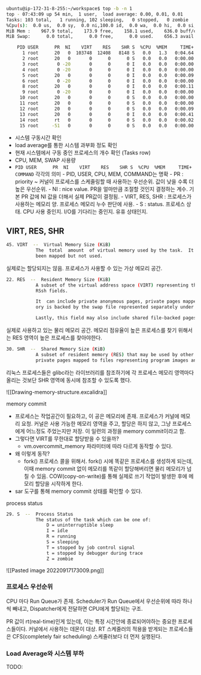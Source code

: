 


```bash
ubuntu@ip-172-31-8-255:~/workspace$ top -b -n 1
top - 07:43:09 up 54 min,  1 user,  load average: 0.00, 0.01, 0.01
Tasks: 103 total,   1 running, 102 sleeping,   0 stopped,   0 zombie
%Cpu(s):  0.0 us,  0.0 sy,  0.0 ni,100.0 id,  0.0 wa,  0.0 hi,  0.0 si,  0.0 st
MiB Mem :    967.9 total,    173.9 free,    158.1 used,    636.0 buff/cache
MiB Swap:      0.0 total,      0.0 free,      0.0 used.    656.3 avail Mem

    PID USER      PR  NI    VIRT    RES    SHR S  %CPU  %MEM     TIME+ COMMAND
      1 root      20   0  103748  12408   8148 S   0.0   1.3   0:04.64 systemd
      2 root      20   0       0      0      0 S   0.0   0.0   0:00.00 kthreadd
      3 root       0 -20       0      0      0 I   0.0   0.0   0:00.00 rcu_gp
      4 root       0 -20       0      0      0 I   0.0   0.0   0:00.00 rcu_par_gp
      5 root      20   0       0      0      0 I   0.0   0.0   0:00.09 kworker/0:0-cgroup_destroy
      6 root       0 -20       0      0      0 I   0.0   0.0   0:00.00 kworker/0:0H-events_highpri
      8 root      20   0       0      0      0 I   0.0   0.0   0:00.11 kworker/u30:0-events_unbound
      9 root       0 -20       0      0      0 I   0.0   0.0   0:00.00 mm_percpu_wq
     10 root      20   0       0      0      0 S   0.0   0.0   0:00.00 rcu_tasks_rude_
     11 root      20   0       0      0      0 S   0.0   0.0   0:00.00 rcu_tasks_trace
     12 root      20   0       0      0      0 S   0.0   0.0   0:00.09 ksoftirqd/0
     13 root      20   0       0      0      0 I   0.0   0.0   0:00.41 rcu_sched
     14 root      rt   0       0      0      0 S   0.0   0.0   0:00.02 migration/0
     15 root     -51   0       0      0      0 S   0.0   0.0   0:00.00 idle_inject/0
```

- 시스템 구동시간 확인
- load average를 통한 시스템 과부화 정도 확인
- 현재 시스템에서 구동 중인 프로세스의 개수 확인 (Tasks row)
- CPU, MEM, SWAP 사용량
-    `PID USER      PR  NI    VIRT    RES    SHR S  %CPU  %MEM     TIME+ COMMAND`  각각의 의미
	- PID, USER, CPU, MEM, COMMAND는 명확
	- PR : priority ~ 커널이 프로세스를 스케줄링할 때 사용하는 우선순위. 값이 낮을 수록 더 높은 우선순위.
	- NI :  nice value. PR을 얼마만큼 조절할 것인지 결정하는 계수. 기본 PR 값에 NI 값을 더해서 실제 PR값이 결정됨.
	- VIRT, RES, SHR : 프로세스가 사용하는 메모리 양. 프로세스 메모리 누수 판단에 사용.
	- S : status. 프로세스 상태. CPU 사용 중인지. I/O를 기다리는 중인지. 유휴 상태인지.

## VIRT, RES, SHR


```bash
45. VIRT  --  Virtual Memory Size (KiB)
           The  total  amount  of virtual memory used by the task.  It includes all code, data and shared libraries plus pages that have been swapped out and pages that have
           been mapped but not used.
```
실제로는 할당되지는 않음. 프로세스가 사용할 수 있는 가상 메모리 공간.

```bash
22. RES  --  Resident Memory Size (KiB)
           A subset of the virtual address space (VIRT) representing the non-swapped physical memory a task is currently using.  It is also the sum of  the  RSan,  RSfd  and
           RSsh fields.

           It  can include private anonymous pages, private pages mapped to files (including program images and shared libraries) plus shared anonymous pages.  All such mem‐
           ory is backed by the swap file represented separately under SWAP.

           Lastly, this field may also include shared file-backed pages which, when modified, act as a dedicated swap file and thus will never impact SWAP.

```
실제로 사용하고 있는 물리 메모리 공간. 메모리 점유율이 높은 프로세스를 찾기 위해서는 RES 영역이 높은 프로세스를 찾아야한다.

```bash
30. SHR  --  Shared Memory Size (KiB)
           A subset of resident memory (RES) that may be used by other processes.  It will include shared anonymous pages and shared file-backed  pages.   It  also  includes
           private pages mapped to files representing program images and shared libraries.
```
리눅스 프로세스들은 glibc라는 라이브러리를 참조하기에 각 프로세스 메모리 영역마다 올리는 것보단 SHR 영역에 동시에 참조할 수 있도록 했다.

![[Drawing-memory-structure.excalidra]]


memory commit
- 프로세스는 작업공간이 필요하고, 이 공은 메모리에 존재. 프로세스가 커널에 메모리 요청. 커널은 사용 가능한 메모리 영역을 주고, 할당은 하지 않고, 그냥 프로세스에게 어느정도 주었는지만 저장. 이 일련의 과정을 memory commit이라고 함.
- 그렇다면 VIRT를 무한대로 할당받을 수 있을까?
	- vm.overcommit_memory 파라미터에 따라 다르게 동작할 수 있다.
- 왜 이렇게 동작?
	- fork() 프로세스 콜을 위해서. fork() 시에 똑같은 프로세스를 생성하게 되는데, 이때 memory commit 없이 메모리를 똑같이 할당해버리면 물리 메모리가 넘칠 수 있음. COW(copy-on-write)를 통해 실제로 쓰기 작업이 발생한 후에 메모리 할당을 시작하게 한다.
- sar 도구를 통해 memory commit 상태를 확인할 수 있다.


process status

```bash
29. S  --  Process Status
           The status of the task which can be one of:
               D = uninterruptible sleep
               I = idle
               R = running
               S = sleeping
               T = stopped by job control signal
               t = stopped by debugger during trace
               Z = zombie
```


![[Pasted image 20220917173009.png]]


### 프로세스 우선순위

CPU 마다 Run Queue가 존재. Scheduler가 Run Queue에서 우선순위에 따라 하나씩 빼내고, Dispatcher에게 전달하면 CPU에게 할당되는 구조.

PR 값이 rt(real-time)인게 있는데, 이는 특정 시간안에 종료되어야하는 중요한 프로세스들이다. 커널에서 사용하는 데몬이 대상. RT 스케줄러의 적용을 받게되는 프로세스들은 CFS(completely fair scheduling) 스케줄러보다 더 먼저 실행된다.


### Load Average와 시스템 부하
TODO:
